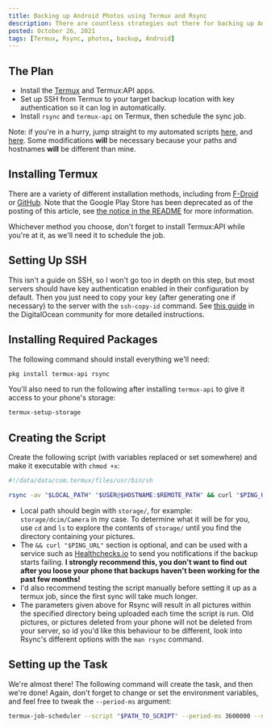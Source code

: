 ```yaml
---
title: Backing up Android Photos using Termux and Rsync
description: There are countless strategies out there for backing up Android photos, but why get complicated when you can keep it simple with Rsync?
posted: October 26, 2021
tags: [Termux, Rsync, photos, backup, Android]
---
```


<!-- cspell:ignore termux dcim healthchecks -->

## The Plan

- Install the [Termux](https://github.com/termux/termux-app) and Termux:API apps.
- Set up SSH from Termux to your target backup location with key authentication so it can log in automatically.
- Install `rsync` and `termux-api` on Termux, then schedule the sync job.

Note: if you're in a hurry, jump straight to my automated scripts [here](https://github.com/mtoohey31/dotfiles/blob/master/.scripts/setup/schedule_photo_sync), and [here](https://github.com/mtoohey31/dotfiles/blob/master/.scripts/sync_photos). Some modifications **will** be necessary because your paths and hostnames **will** be different than mine.

## Installing Termux

There are a variety of different installation methods, including from [F-Droid](https://f-droid.org/en/packages/com.termux/) or [GitHub](https://github.com/termux/termux-app/releases). Note that the Google Play Store has been deprecated as of the posting of this article, see [the notice in the README](https://github.com/termux/termux-app#google-play-store-deprecated) for more information.

Whichever method you choose, don't forget to install Termux:API while you're at it, as we'll need it to schedule the job.

## Setting Up SSH

This isn't a guide on SSH, so I won't go too in depth on this step, but most servers should have key authentication enabled in their configuration by default. Then you just need to copy your key (after generating one if necessary) to the server with the `ssh-copy-id` command. See [this guide](https://www.digitalocean.com/community/tutorials/how-to-configure-ssh-key-based-authentication-on-a-linux-server) in the DigitalOcean community for more detailed instructions.

## Installing Required Packages

The following command should install everything we'll need:

```bash
pkg install termux-api rsync
```

You'll also need to run the following after installing `termux-api` to give it access to your phone's storage:

```bash
termux-setup-storage
```

## Creating the Script

Create the following script (with variables replaced or set somewhere) and make it executable with `chmod +x`:

```bash
#!/data/data/com.termux/files/usr/bin/sh

rsync -av "$LOCAL_PATH" "$USER@$HOSTNAME:$REMOTE_PATH" && curl "$PING_URL"
```

- Local path should begin with `storage/`, for example: `storage/dcim/Camera` in my case. To determine what it will be for you, use `cd` and `ls` to explore the contents of `storage/` until you find the directory containing your pictures.
- The `&& curl "$PING_URL"` section is optional, and can be used with a service such as [Healthchecks.io](https://healthchecks.io) to send you notifications if the backup starts failing. **I strongly recommend this, you don't want to find out after you loose your phone that backups haven't been working for the past few months!**
- I'd also recommend testing the script manually before setting it up as a termux job, since the first sync will take much longer.
- The parameters given above for Rsync will result in all pictures within the specified directory being uploaded each time the script is run. Old pictures, or pictures deleted from your phone will not be deleted from your server, so id you'd like this behaviour to be different, look into Rsync's different options with the `man rsync` command.

## Setting up the Task

We're almost there! The following command will create the task, and then we're done! Again, don't forget to change or set the environment variables, and feel free to tweak the `--period-ms` argument:

```bash
termux-job-scheduler --script "$PATH_TO_SCRIPT" --period-ms 3600000 --network unmetered
```
